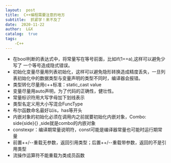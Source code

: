 ```yaml
---
layout:  post
title:  C++编程需要注意的地方
subtitle:  抓紧学！来不及了
date:  2020-11-22
author:  L&X
catalog:  true
tags:
    -C++
---
```


* 在bool判断的表达式中，将常量写在等号前面，比如if(1==a),这样可以避免少写了 一个等号造成隐式错误。
* 初始化变量尽量用列表初始化，这样可以避免隐形转换造成精度丢失，一旦列表初始化中的数据类型与变量声明的类型不同时，编译器会报错。
* 类型转化尽量用c++标准：static_cast<type> value 
* 变量尽量用auto声明，为了代码的正确性，健壮性。
* 常量标识符用大写字母加下划线表示
* 类型名定义用大小写混合FuncType
* 布尔函数命名最好以is，has等开头
* 内嵌对象的初始化必须在调用内之前就要初始化内嵌对象，Combo: side{side}{} ,side就是combo的内嵌对象
* constexpr：编译期常量说明符，const可能是编译器常量也可能时运行期常量
* 前置++/--重载无参数，返回引用类型；后置++/--重载带参数，返回的不是引用类型
* 流操作运算符不能重载为类成员函数